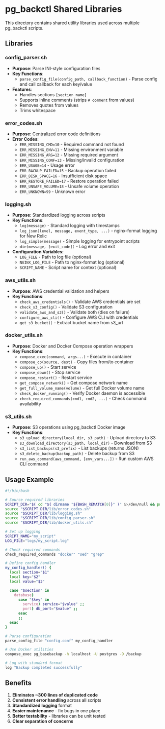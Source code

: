 # pg_backctl Shared Libraries

This directory contains shared utility libraries used across multiple pg_backctl scripts.

## Libraries

### config_parser.sh
- **Purpose**: Parse INI-style configuration files
- **Key Functions**:
  - `parse_config_file(config_path, callback_function)` - Parse config and call callback for each key/value
- **Features**:
  - Handles sections `[section_name]`
  - Supports inline comments (strips `# comment` from values)
  - Removes quotes from values
  - Trims whitespace

### error_codes.sh
- **Purpose**: Centralized error code definitions
- **Error Codes**:
  - `ERR_MISSING_CMD=10` - Required command not found
  - `ERR_MISSING_ENV=11` - Missing environment variable
  - `ERR_MISSING_ARG=12` - Missing required argument
  - `ERR_MISSING_CONF=13` - Missing/invalid configuration
  - `ERR_USAGE=14` - Usage error
  - `ERR_BACKUP_FAILED=15` - Backup operation failed
  - `ERR_DISK_SPACE=16` - Insufficient disk space
  - `ERR_RESTORE_FAILED=17` - Restore operation failed
  - `ERR_UNSAFE_VOLUME=18` - Unsafe volume operation
  - `ERR_UNKNOWN=99` - Unknown error

### logging.sh
- **Purpose**: Standardized logging across scripts
- **Key Functions**:
  - `log(message)` - Standard logging with timestamps
  - `log_json(level, message, event_type, ...)` - nginx-format logging for New Relic
  - `log_simple(message)` - Simple logging for entrypoint scripts
  - `die(message, [exit_code])` - Log error and exit
- **Configuration Variables**:
  - `LOG_FILE` - Path to log file (optional)
  - `NGINX_LOG_FILE` - Path to nginx-format log (optional)
  - `SCRIPT_NAME` - Script name for context (optional)

### aws_utils.sh
- **Purpose**: AWS credential validation and helpers
- **Key Functions**:
  - `check_aws_credentials()` - Validate AWS credentials are set
  - `check_s3_config()` - Validate S3 configuration
  - `validate_aws_and_s3()` - Validate both (dies on failure)
  - `configure_aws_cli()` - Configure AWS CLI with credentials
  - `get_s3_bucket()` - Extract bucket name from s3_url

### docker_utils.sh
- **Purpose**: Docker and Docker Compose operation wrappers
- **Key Functions**:
  - `compose_exec(command, args...)` - Execute in container
  - `compose_cp(source, dest)` - Copy files from/to container
  - `compose_up()` - Start service
  - `compose_down()` - Stop service
  - `compose_restart()` - Restart service
  - `get_compose_network()` - Get compose network name
  - `get_full_volume_name(volume)` - Get full Docker volume name
  - `check_docker_running()` - Verify Docker daemon is accessible
  - `check_required_commands(cmd1, cmd2, ...)` - Check command availability

### s3_utils.sh
- **Purpose**: S3 operations using pg_backctl Docker image
- **Key Functions**:
  - `s3_upload_directory(local_dir, s3_path)` - Upload directory to S3
  - `s3_download_directory(s3_path, local_dir)` - Download from S3
  - `s3_list_backups(s3_prefix)` - List backups (returns JSON)
  - `s3_delete_backup(backup_path)` - Delete backup from S3
  - `run_aws_command(aws_command, [env_vars...])` - Run custom AWS CLI command

## Usage Example

```bash
#!/bin/bash

# Source required libraries
SCRIPT_DIR="$( cd "$( dirname "${BASH_REMATCH[0]}" )" &>/dev/null && pwd )"
source "$SCRIPT_DIR/lib/error_codes.sh"
source "$SCRIPT_DIR/lib/logging.sh"
source "$SCRIPT_DIR/lib/config_parser.sh"
source "$SCRIPT_DIR/lib/docker_utils.sh"

# Set up logging
SCRIPT_NAME="my_script"
LOG_FILE="logs/my_script.log"

# Check required commands
check_required_commands "docker" "sed" "grep"

# Define config handler
my_config_handler() {
  local section="$1"
  local key="$2"
  local value="$3"

  case "$section" in
    database)
      case "$key" in
        service) service="$value" ;;
        port) db_port="$value" ;;
      esac
      ;;
  esac
}

# Parse configuration
parse_config_file "config.conf" my_config_handler

# Use Docker utilities
compose_exec pg_basebackup -h localhost -U postgres -D /backup

# Log with standard format
log "Backup completed successfully"
```

## Benefits

1. **Eliminates ~300 lines of duplicated code**
2. **Consistent error handling** across all scripts
3. **Standardized logging** format
4. **Easier maintenance** - fix bugs in one place
5. **Better testability** - libraries can be unit tested
6. **Clear separation of concerns**
